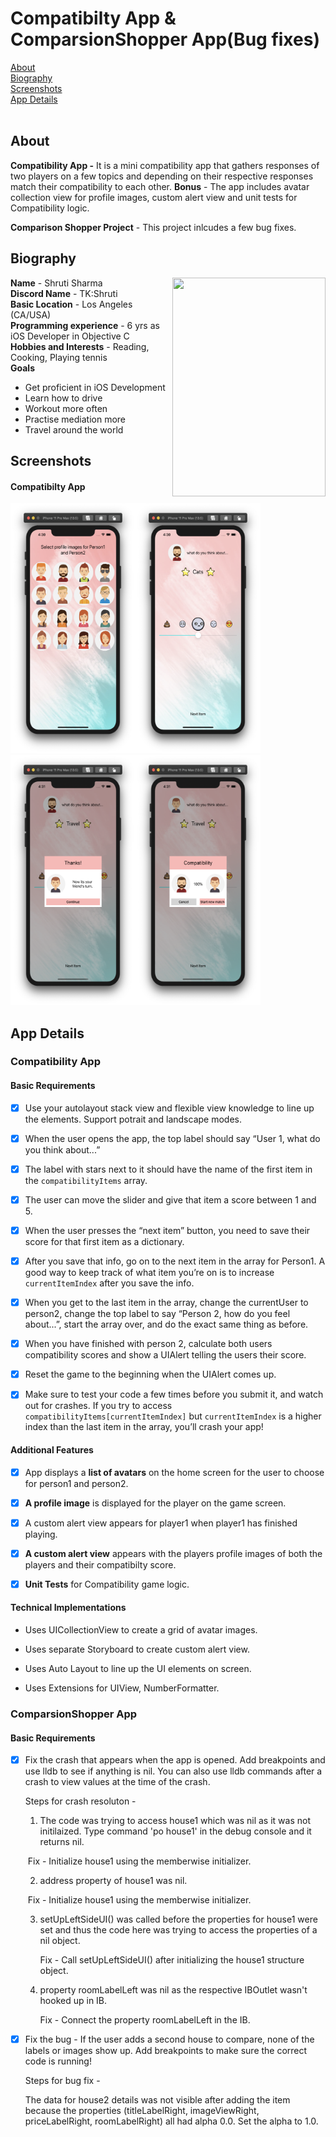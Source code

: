 #  Compatibilty App & ComparsionShopper App(Bug fixes)
[About](#about)<br/>
[Biography](#bio)<br/>
[Screenshots](#screenshots)<br/>
[App Details](#app)<br/>
</br>

## About
<a name = "about" /> 

**Compatibility App -** It is a mini compatibility app that gathers responses of two players on a few topics and depending on their respective responses match their compatibility to each other.
**Bonus** - The app includes avatar collection view for profile images, custom alert view and unit tests for Compatibility logic.

**Comparison Shopper Project** - This project inlcudes a few bug fixes.

## Biography 
<a name = "bio" /> 
<img align = "right" src="../Bio-Image.png" width="245" height="350">    

**Name** - Shruti Sharma <br/>
**Discord Name** - TK:Shruti <br/>
**Basic Location** - Los Angeles (CA/USA) <br/>
**Programming experience** - 6 yrs as iOS Developer in Objective C <br/>
**Hobbies and Interests** - Reading, Cooking, Playing tennis <br/>
**Goals**

 - Get proficient in iOS Development 
 - Learn how to drive 
 - Workout more often 
 - Practise mediation more 
 - Travel around the world

## Screenshots
<a name = "screenshots" />

#### Compatibilty App

<img src="Screenshots/HomeScreen.png" width="200" height="400"><img src="Screenshots/GameScreen.png" width="200" height="400"><img src="Screenshots/AlertView.png" width="200" height="400"><img src="Screenshots/GameResultScreen.png" width="200" height="400">

## App Details
<a name = "app" /> 

### Compatibility App

#### Basic Requirements 

- [x] Use your autolayout stack view and flexible view knowledge to line up the elements. Support potrait and landscape modes.

- [x] When the user opens the app, the top label should say “User 1, what do you think
  about...”

- [x] The label with stars next to it should have the name of the first item in the
  `compatibilityItems` array.

- [x] The user can move the slider and give that item a score between 1 and 5.

- [x] When the user presses the “next item” button, you need to save their score for that first
  item as a dictionary.

- [x] After you save that info, go on to the next item in the array for Person1. A good way to
  keep track of what item you’re on is to increase `currentItemIndex` after you save the
  info.

- [x] When you get to the last item in the array, change the currentUser to person2, change
  the top label to say “Person 2, how do you feel about...”, start the array over, and do the
  exact same thing as before.

- [x] When you have finished with person 2, calculate both users compatibility scores and
  show a UIAlert telling the users their score.

- [x] Reset the game to the beginning when the UIAlert comes up.

- [x] Make sure to test your code a few times before you submit it, and watch out for crashes.
  If you try to access `compatibilityItems[currentItemIndex]` but `currentItemIndex` is a
  higher index than the last item in the array, you’ll crash your app!

  

#### Additional Features 

- [x] App displays a **list of avatars** on the home screen for the user to choose for person1 and person2.
- [x] **A profile image** is displayed for the player on the game screen.
- [x] A custom alert view appears for player1 when player1 has finished playing.
- [x] **A custom alert view** appears with the players profile images of both the players and their compatibilty score.
- [x] **Unit Tests** for Compatibility game logic.



#### Technical Implementations

- Uses UICollectionView to create a grid of avatar images.

- Uses separate Storyboard to create custom alert view.

- Uses Auto Layout to line up the  UI elements on screen.

- Uses Extensions for UIView, NumberFormatter.

  

### ComparsionShopper App

#### Basic Requirements 

- [x] Fix the crash that appears when the app is opened. Add breakpoints and use lldb to see if anything is nil. You can also use lldb commands after a crash to view values at the time of the crash.

  Steps for crash resoluton -  

  1. The code was trying to access house1 which was nil as it was not initilaized. Type command 'po house1' in the debug console and it returns nil. 

  ​       Fix - Initialize house1 using the memberwise initializer.

  2. address property of house1 was nil.

  ​       Fix - Initialize house1 using the memberwise initializer.

  3. setUpLeftSideUI() was called before the properties for house1 were set and thus the code here was trying to access the properties of a nil object.

     Fix - Call setUpLeftSideUI() after initializing the house1 structure object.

  4. property roomLabelLeft was nil as the respective IBOutlet wasn't hooked up in IB.

     Fix - Connect the property roomLabelLeft in the IB.

- [x] Fix the bug - If the user adds a second house to compare, none of the labels or images
  show up. Add breakpoints to make sure the correct code is running!

  Steps for bug fix - 

  The data for house2 details was not visible after adding the item because the properties (titleLabelRight, imageViewRight, priceLabelRight, roomLabelRight) all had alpha 0.0. Set the alpha to 1.0.

